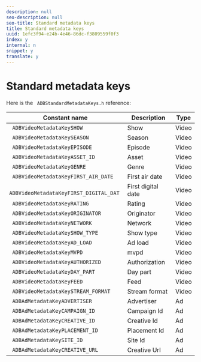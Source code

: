 ```yaml
---
description: null
seo-description: null
seo-title: Standard metadata keys
title: Standard metadata keys
uuid: 1efc3f94-e24b-4e46-86dc-f3809559f0f3
index: y
internal: n
snippet: y
translate: y
---
```


# Standard metadata keys


<a id="section_A4BD89ABD01E48A2B51538C5BB91B587"></a>

Here is the ` ADBStandardMetadataKeys.h` reference: 

|  Constant name  | Description  | Type  |
|---|---|---|
| ` ADBVideoMetadataKeySHOW`  | Show  | Video  |
| ` ADBVideoMetadataKeySEASON`  | Season  | Video  |
| ` ADBVideoMetadataKeyEPISODE`  | Episode  | Video  |
| ` ADBVideoMetadataKeyASSET_ID`  | Asset  | Video  |
| ` ADBVideoMetadataKeyGENRE`  | Genre  | Video  |
| ` ADBVideoMetadataKeyFIRST_AIR_DATE`  | First air date  | Video  |
| ` ADBVideoMetadataKeyFIRST_DIGITAL_DAT`  | First digital date  | Video  |
| ` ADBVideoMetadataKeyRATING`  | Rating  | Video  |
| ` ADBVideoMetadataKeyORIGINATOR`  | Originator  | Video  |
| ` ADBVideoMetadataKeyNETWORK`  | Network  | Video  |
| ` ADBVideoMetadataKeySHOW_TYPE`  | Show type  | Video  |
| ` ADBVideoMetadataKeyAD_LOAD`  | Ad load  | Video  |
| ` ADBVideoMetadataKeyMVPD`  | mvpd  | Video  |
| ` ADBVideoMetadataKeyAUTHORIZED`  | Authorization  | Video  |
| ` ADBVideoMetadataKeyDAY_PART`  | Day part  | Video  |
| ` ADBVideoMetadataKeyFEED`  | Feed  | Video  |
| ` ADBVideoMetadataKeySTREAM_FORMAT`  | Stream format  | Video  |
| ` ADBAdMetadataKeyADVERTISER`  | Advertiser  | Ad  |
| ` ADBAdMetadataKeyCAMPAIGN_ID`  | Campaign Id  | Ad  |
| ` ADBAdMetadataKeyCREATIVE_ID`  | Creative Id  | Ad  |
| ` ADBAdMetadataKeyPLACEMENT_ID`  | Placement Id  | Ad  |
| ` ADBAdMetadataKeySITE_ID`  | Site Id  | Ad  |
| ` ADBAdMetadataKeyCREATIVE_URL`  | Creative Url  | Ad  |

